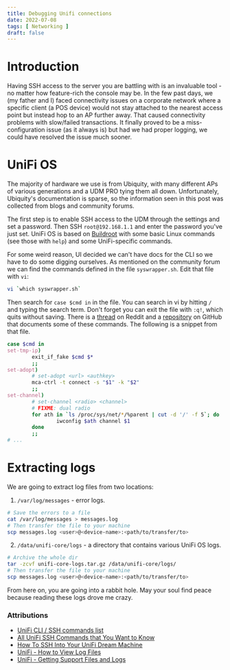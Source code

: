 ```yaml
---
title: Debugging Unifi connections
date: 2022-07-08
tags: [ Networking ]
draft: false
---
```


# Introduction
Having SSH access to the server you are battling with is an invaluable tool - no matter how feature-rich the console may be. In the few past days, we (my father and I) faced connectivity issues on a corporate network where a specific client (a POS device) would not stay attached to the nearest access point but instead hop to an AP further away. That caused connectivity problems with slow/failed transactions. It finally proved to be a miss-configuration issue (as it always is) but had we had proper logging, we could have resolved the issue much sooner.

# UniFi OS
The majority of hardware we use is from Ubiquity, with many different APs of various generations and a UDM PRO tying them all down. Unfortunately, Ubiquity's documentation is sparse, so the information seen in this post was collected from blogs and community forums.

The first step is to enable SSH access to the UDM through the settings and set a password. Then SSH  `root@192.168.1.1`  and enter the password you've just set. UniFi OS is based on [Buildroot](https://github.com/buildroot/buildroot) with some basic Linux commands (see those with `help`) and some UniFi-specific commands.

For some weird reason, UI decided we can't have docs for the CLI so we have to do some digging ourselves. As mentioned on the community forum we can find the commands defined in the file `syswrapper.sh`. Edit that file with `vi`:

```bash
vi `which syswrapper.sh`
```

Then search for `case $cmd in` in the file. You can search in vi by hitting `/` and typing the search term. Don't forget you can exit the file with `:q!`, which quits without saving. There is a [thread](https://www.reddit.com/r/Ubiquiti/comments/k2g8sk/some_useful_udmudmp_ssh_commands/) on Reddit and a [repository](https://github.com/TobyAnscombe/udm-setup) on GitHub that documents some of these commands. The following is a snippet from that file.

```bash
case $cmd in                                                                                                                    
set-tmp-ip)                                                                                                        
        exit_if_fake $cmd $*                                                                                                    
        ;;                                                                                                   
set-adopt)                                                                                                                      
        # set-adopt <url> <authkey>                                                                                             
        mca-ctrl -t connect -s "$1" -k "$2"                                                                                     
        ;;                                                                                                           
set-channel)                                                                                                       
        # set-channel <radio> <channel>                                                                              
        # FIXME: dual radio                                                                                                     
        for ath in `ls /proc/sys/net/*/%parent | cut -d '/' -f 5`; do                                                           
                iwconfig $ath channel $1                                                                                        
        done                                                                                                                    
        ;;                                                                                                                      
# ...                                                  
```

# Extracting logs
We are going to extract log files from two locations:

1.  `/var/log/messages` - error logs.
```bash
# Save the errors to a file
cat /var/log/messages > messages.log
# Then transfer the file to your machine
scp messages.log <user>@<device-name>:<path/to/transfer/to>
``` 

2. `/data/unifi-core/logs` - a directory that contains various UniFi OS logs.
```bash
# Archive the whole dir 
tar -zcvf unifi-core-logs.tar.gz /data/unifi-core/logs/
# Then transfer the file to your machine
scp messages.log <user>@<device-name>:<path/to/transfer/to>
``` 

From here on, you are going into a rabbit hole. May your soul find peace because reading these logs drove me crazy.

### Attributions
- [UniFi CLI / SSH commands list](https://community.ui.com/questions/Unifi-CLI-SSH-commands-list/e950d4c5-bf91-4f30-8d07-99103899328b#answer/03604df2-3dd1-4940-bffd-ddff72cae282)
- [All UniFi SSH Commands that You Want to Know](https://lazyadmin.nl/home-network/unifi-ssh-commands/)
- [How To SSH Into Your UniFi Dream Machine](https://evanmccann.net/blog/2020/5/udm-ssh)
- [UniFi - How to View Log Files](https://help.ui.com/hc/en-us/articles/204959834-UniFi-How-to-View-Log-Files)
- [UniFi - Getting Support Files and Logs](https://help.ui.com/hc/en-us/articles/360049956374-UniFi-UDM-Dream-Machine-Support-File-and-Logs)
